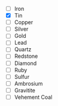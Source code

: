 
- [ ] Iron
- [x] Tin
- [ ] Copper
- [ ] Silver
- [ ] Gold
- [ ] Lead
- [ ] Quartz
- [ ] Redstone
- [ ] Diamond
- [ ] Ruby
- [ ] Sulfur
- [ ] Ambrosium
- [ ] Gravitite
- [ ] Vehement Coal